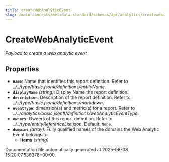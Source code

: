 ```yaml
---
title: createWebAnalyticEvent
slug: /main-concepts/metadata-standard/schemas/api/analytics/createwebanalyticevent
---
```


# CreateWebAnalyticEvent

*Payload to create a web analytic event*

## Properties

- **`name`**: Name that identifies this report definition. Refer to *../../type/basic.json#/definitions/entityName*.
- **`displayName`** *(string)*: Display Name the report definition.
- **`description`**: Description of the report definition. Refer to *../../type/basic.json#/definitions/markdown*.
- **`eventType`**: dimension(s) and metric(s) for a report. Refer to *../../analytics/basic.json#/definitions/webAnalyticEventType*.
- **`owners`**: Owners of this report definition. Refer to *../../type/entityReferenceList.json*. Default: `None`.
- **`domains`** *(array)*: Fully qualified names of the domains the Web Analytic Event belongs to.
  - **Items** *(string)*


Documentation file automatically generated at 2025-08-08 15:20:07.536378+00:00.
